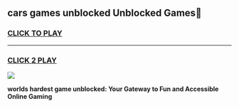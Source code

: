 
## cars games unblocked Unblocked Games👋
<h3>
<a href="https://premium.freeplayer.one?title=cars_games_unblocked&ref=16F">CLICK TO PLAY</a></h3>
<hr>

<h3>
<a href="https://premium.freeplayer.one?title=cars_games_unblocked&ref=16F">CLICK 2 PLAY</a>
  
</h3>

<a href="https://premium.freeplayer.one?title=cars_games_unblocked&ref=16F/"><img src="https://clearcache.store/games.png"></a>


**worlds hardest game unblocked: Your Gateway to Fun and Accessible Online Gaming**
